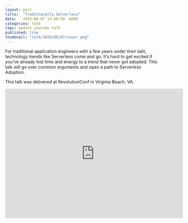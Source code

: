 ```yaml
---
layout: post
title:  "Traditionally Serverless"
date:   2019-06-07 14:00:00 -0600
categories: talk
tags: update youtube talk
published: true
thumbnail: "talk/2019/06/07/cover.png"
---
```


For traditional application engineers with a few years under their belt, technology trends like Serverless come and go. It’s hard to get excited if you’ve already lost time and energy to a trend that never got adopted. This talk will go over common arguments and open a path to Serverless Adoption.

This talk was delivered at RevolutionConf in Virginia Beach, VA.

<iframe src="https://slides.com/amycodes/traditionally-serverless/embed" width="576" height="420" title="Traditionally Serverless" scrolling="no" frameborder="0" webkitallowfullscreen mozallowfullscreen allowfullscreen></iframe>
